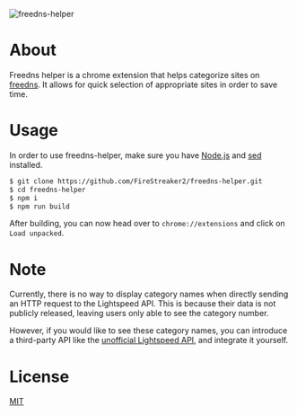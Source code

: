 ![freedns-helper](https://socialify.git.ci/FireStreaker2/freedns-helper/image?description=1&forks=1&issues=1&language=1&name=1&owner=1&pulls=1&stargazers=1&theme=Dark)

# About
Freedns helper is a chrome extension that helps categorize sites on [freedns](https://freedns.afraid.org/). It allows for quick selection of appropriate sites in order to save time.

# Usage
In order to use freedns-helper, make sure you have [Node.js](https://nodejs.org/) and [sed](https://www.gnu.org/software/sed/manual/sed.html) installed.
```bash
$ git clone https://github.com/FireStreaker2/freedns-helper.git
$ cd freedns-helper
$ npm i
$ npm run build
```

After building, you can now head over to ``chrome://extensions`` and click on ``Load unpacked``.

# Note
Currently, there is no way to display category names when directly sending an HTTP request to the Lightspeed API. This is because their data is not publicly released, leaving users only able to see the category number.  

However, if you would like to see these category names, you can introduce a third-party API like the [unofficial Lightspeed API](https://github.com/FireStreaker2/LightspeedAPI), and integrate it yourself.

# License
[MIT](https://github.com/FireStreaker2/freedns-helper/blob/main/README.md)